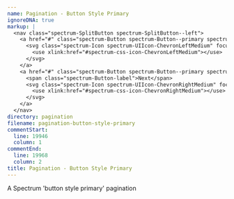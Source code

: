 ```yaml
---
name: Pagination - Button Style Primary
ignoreDNA: true
markup: |
  <nav class="spectrum-SplitButton spectrum-SplitButton--left">
    <a href="#" class="spectrum-Button spectrum-Button--primary spectrum-SplitButton-trigger">
      <svg class="spectrum-Icon spectrum-UIIcon-ChevronLeftMedium" focusable="false" aria-hidden="true" aria-label="ChevronLeft">
        <use xlink:href="#spectrum-css-icon-ChevronLeftMedium"></use>
      </svg>
    </a>
    <a href="#" class="spectrum-Button spectrum-Button--primary spectrum-SplitButton-action">
      <span class="spectrum-Button-label">Next</span>
      <svg class="spectrum-Icon spectrum-UIIcon-ChevronRightMedium" focusable="false" aria-hidden="true" aria-label="ChevronLeft">
        <use xlink:href="#spectrum-css-icon-ChevronRightMedium"></use>
      </svg>
    </a>
  </nav>
directory: pagination
filename: pagination-button-style-primary
commentStart:
  line: 19946
  column: 1
commentEnd:
  line: 19968
  column: 2
title: Pagination - Button Style Primary
---
```

A Spectrum 'button style primary' pagination